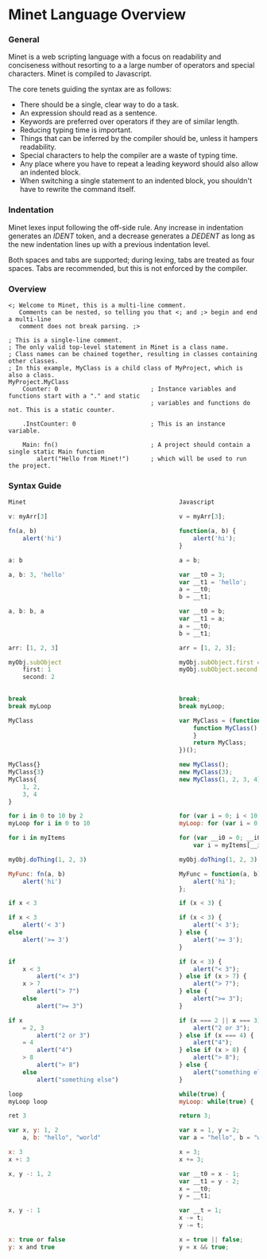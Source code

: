 ﻿# Minet Language Overview
### General
Minet is a web scripting language with a focus on readability and conciseness without resorting to a a large number of operators and special characters. Minet is compiled to Javascript.

The core tenets guiding the syntax are as follows:
* There should be a single, clear way to do a task.
* An expression should read as a sentence.
* Keywords are preferred over operators if they are of similar length.
* Reducing typing time is important.
* Things that can be inferred by the compiler should be, unless it hampers readability.
* Special characters to help the compiler are a waste of typing time.
* Any place where you have to repeat a leading keyword should also allow an indented block.
* When switching a single statement to an indented block, you shouldn't have to rewrite the command itself.

### Indentation
Minet lexes input following the off-side rule. Any increase in indentation generates an *IDENT* token, and a decrease generates a *DEDENT* as long as the new indentation lines up with a previous indentation level.

Both spaces and tabs are supported; during lexing, tabs are treated as four spaces. Tabs are recommended, but this is not enforced by the compiler.

### Overview
```
<; Welcome to Minet, this is a multi-line comment.
   Comments can be nested, so telling you that <; and ;> begin and end a multi-line
   comment does not break parsing. ;>

; This is a single-line comment.
; The only valid top-level statement in Minet is a class name.
; Class names can be chained together, resulting in classes containing other classes.
; In this example, MyClass is a child class of MyProject, which is also a class.
MyProject.MyClass
    Counter: 0                          ; Instance variables and functions start with a "." and static
                                        ; variables and functions do not. This is a static counter.

    .InstCounter: 0                     ; This is an instance variable.

    Main: fn()                          ; A project should contain a single static Main function
        alert("Hello from Minet!")      ; which will be used to run the project.
```

### Syntax Guide
```javascript
Minet                                           Javascript

v: myArr[3]                                     v = myArr[3];

fn(a, b)                                        function(a, b) {
    alert('hi')                                     alert('hi');
                                                }

a: b                                            a = b;

a, b: 3, 'hello'                                var __t0 = 3;
                                                var __t1 = 'hello';
                                                a = __t0;
                                                b = __t1;

a, b: b, a                                      var __t0 = b;
                                                var __t1 = a;
                                                a = __t0;
                                                b = __t1;

arr: [1, 2, 3]                                  arr = [1, 2, 3];

myObj.subObject                                 myObj.subObject.first = 1;
    first: 1                                    myObj.subObject.second = 2;
    second: 2
    

break                                           break;
break myLoop                                    break myLoop;

MyClass                                         var MyClass = (function () {
                                                    function MyClass() {
                                                    }
                                                    return MyClass;
                                                })();

MyClass{}                                       new MyClass();
MyClass{3}                                      new MyClass(3);
MyClass{                                        new MyClass(1, 2, 3, 4);
    1, 2,
    3, 4
}

for i in 0 to 10 by 2                           for (var i = 0; i < 10; i += 2) {
myLoop for i in 0 to 10                         myLoop: for (var i = 0; i < 10; i++) {

for i in myItems                                for (var __i0 = 0; __i0 < myItems.length; __i0++) {
                                                    var i = myItems[__i0];

myObj.doThing(1, 2, 3)                          myObj.doThing(1, 2, 3);

MyFunc: fn(a, b)                                MyFunc = function(a, b) {
    alert('hi')                                     alert('hi');
                                                };

if x < 3                                        if (x < 3) {

if x < 3                                        if (x < 3) {
    alert('< 3')                                    alert('< 3');
else                                            } else {
    alert('>= 3')                                   alert('>= 3');
                                                }

if                                              if (x < 3) {
    x < 3                                           alert("< 3");
        alert("< 3")                            } else if (x > 7) {
    x > 7                                           alert("> 7");
        alert("> 7")                            } else {
    else                                            alert(">= 3");
        alert(">= 3")                           }

if x                                            if (x === 2 || x === 3) {
    = 2, 3                                          alert("2 or 3");
        alert("2 or 3")                         } else if (x === 4) {
    = 4                                             alert("4");
        alert("4")                              } else if (x > 8) {
    > 8                                             alert("> 8");
        alert("> 8")                            } else {
    else                                            alert("something else");
        alert("something else")                 }

loop                                            while(true) {
myLoop loop                                     myLoop: while(true) {

ret 3                                           return 3;

var x, y: 1, 2                                  var x = 1, y = 2;
    a, b: "hello", "world"                      var a = "hello", b = "world"

x: 3                                            x = 3;
x +: 3                                          x += 3;

x, y -: 1, 2                                    var __t0 = x - 1;
                                                var __t1 = y - 2;
                                                x = __t0;
                                                y = __t1;

x, y -: 1                                       var __t = 1;
                                                x -= t;
                                                y -= t;

x: true or false                                x = true || false;
y: x and true                                   y = x && true;
```